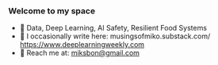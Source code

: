 ### Welcome to my space

- 🧠 Data, Deep Learning, AI Safety, Resilient Food Systems
- 📖 I occasionally write here: musingsofmiko.substack.com/ https://www.deeplearningweekly.com
- 📨 Reach me at: miksbon@gmail.com
